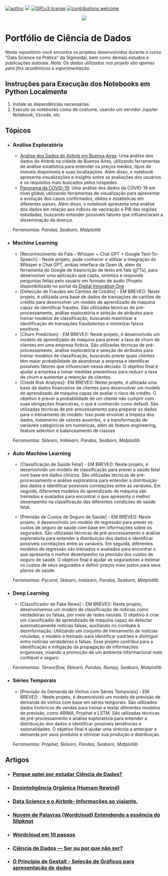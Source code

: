 [![author](https://img.shields.io/badge/author-alves_bruno-red.svg)](https://www.linkedin.com/in/bruno-alves-dos-santos-a7a92a26b/) [![](https://img.shields.io/badge/python-3.7+-blue.svg)](https://www.python.org/downloads/release/python-365/) [![GPLv3 license](https://img.shields.io/badge/License-GPLv3-blue.svg)](http://perso.crans.org/besson/LICENSE.html) [![contributions welcome](https://img.shields.io/badge/contributions-welcome-brightgreen.svg?style=flat)](https://https://github.com/alves-bruno-ds/data-science-BR)

<p align="center">
  <img src="https://github.com/alvesbruno-ds/data-science-BR/blob/b09f2613d567ed01b043644d0eb16752507b7825/Header%20-%20Dados.png" >
</p>

# Portfólio de Ciência de Dados
Neste repositório você encontra os projetos desenvolvidos durante o curso "Data Science na Prática" da Sigmoidal, bem como demais estudos e publicações autorais.
_Nota: Os dados utilizados nos projeto são apenas para fins acadêmicos e experimentação._

## Instruções para Execução dos Notebooks em Python Localmente
1. Instale as dependências necessárias.
2. Execute os notebooks como de costume, usando um servidor Jupyter Notebook, Vscode, etc.

## Tópicos

- ### Análise Exploratória

	- [Análise dos Dados do Airbnb em Buenos Aires](https://github.com/alvesbruno-ds/Analise_de_dados_Airbnb_Buenos_Aires/blob/main/Rev.01%20-%20Analisando_os_Dados_do_Airbnb_Buenos_Aires.ipynb): Uma análise dos dados do Airbnb na cidade de Buenos Aires, utilizando ferramentas de análise estatística para entender os preços médios, tipos de imóveis disponíveis e suas localizações. Além disso, o notebook apresenta visualizações e insights sobre as avaliações dos usuários e os requisitos mais buscados pelos hóspedes.
	- [Panorama da COVID-19](https://github.com/alvesbruno-ds/Panorama_COVID19/blob/main/BR_Panorama_do_COVID_19.ipynb): Uma análise dos dados da COVID-19 em nível global, utilizando ferramentas de visualização para apresentar a evolução dos casos confirmados, óbitos e estatísticas em diferentes países. Além disso, o notebook apresenta uma análise dos dados em relação aos índices de vacinação e PIB das regiões estudadas, buscando entender possíveis fatores que influenciaram a disseminação da doença.

	_Ferramentas: Pandas, Seaborn, Matplotlib_

- ### Machine Learning
	- [Reconhecimento de Fala - Whisper + Chat GPT + Google Text-To-Speech] - Neste projeto, pude conhecer e utilizar a integração do Whisper e Chat GPT, ambas interface da Open IA, além da ferramenta do Google de trasncrição de texto em fala (gTTs), para desenvolver uma aplicação que capta, sintetiza e responde perguntas feitas pelo usuário em formato de áudio (Projeto disponibilizado no portal da [Digital Innovation One](https://web.dio.me/)
	- [Detecção de Fraudes em Cartões de Crédito] - EM BREVE(): Neste projeto, é utilizada uma base de dados de transações de cartões de crédito para desenvolver um modelo de aprendizado de máquina capaz de identificar fraudes. São utilizadas técnicas de pré-processamento, análise exploratória e seleção de atributos para treinar modelos de classificação, buscando maximizar a identificação de transações fraudulentas e minimizar falsos positivos.
	- [Churn Prediction] - EM BREVE(): Neste projeto, é desenvolvido um modelo de aprendizado de máquina para prever a taxa de churn de clientes em uma empresa fictícia. São utilizadas técnicas de pré-processamento, análise exploratória e seleção de atributos para treinar modelos de classificação, buscando prever quais clientes têm maior probabilidade de abandonar a empresa e identificar possíveis fatores que influenciam nessa decisão. O objetivo final é ajudar a empresa a tomar medidas preventivas para reduzir a taxa de churn e aumentar a retenção de clientes.
	- [Credit Risk Analysis]- EM BREVE(): Neste projeto, é utilizada uma base de dados financeiros de clientes para desenvolver um modelo de aprendizado de máquina capaz de avaliar o risco de crédito. O objetivo é prever a probabilidade de um cliente não cumprir com suas obrigações financeiras, o que é conhecido como default. São utilizadas técnicas de pré-processamento para preparar os dados para o treinamento do modelo. Isso pode envolver a limpeza dos dados, tratamento de valores ausentes, e a transformação de variáveis categóricas em numéricas, além de feature engineering, feature selection e balanceamento de classes


	_Ferramentas: Sklearn, Imblearn, Pandas, Seaborn, Matplotlib_
  
- ### Auto Machine Learning

	- [Classificação de Saúde Fetal] - EM BREVE(): Neste projeto, é desenvolvido um modelo de classificação para prever a saúde fetal com base em dados clínicos. São utilizadas técnicas de pré-processamento e análise exploratória para entender a distribuição dos dados e identificar possíveis correlações entre as variáveis. Em seguida, diferentes modelos de aprendizado de máquina são treinados e avaliados para encontrar o que apresenta o melhor desempenho na classificação das diferentes condições de saúde fetal.

	- [Previsão de Custos de Seguro de Saúde] - EM BREVE(): Neste projeto, é desenvolvido um modelo de regressão para prever os custos de seguro de saúde com base em informações sobre os segurados. São utilizadas técnicas de pré-processamento e análise exploratória para entender a distribuição dos dados e identificar possíveis correlações entre as variáveis. Em seguida, diferentes modelos de regressão são treinados e avaliados para encontrar o que apresenta o melhor desempenho na previsão dos custos de seguro de saúde. O objetivo final é ajudar as seguradoras a estimar os custos de seus segurados e definir preços mais justos para seus planos de saúde.

	_Ferramentas: Pycaret, Sklearn, Imblearn, Pandas, Seaborn, Matplotlib_
	
- ### Deep Learning

	- [Classificador de Fake News] - EM BREVE(): Neste projeto, desenvolvemos um modelo de classificação de notícias como verdadeiras ou falsas, por meio de redes neurais. O objetivo é criar um classificador de aprendizado de máquina capaz de detectar automaticamente notícias falsas, auxiliando no combate à desinformação. Utilizando um conjunto de treinamento de notícias rotuladas, o modelo é treinado para identificar padrões e distinguir entre notícias verdadeiras e falsas. Esse projeto contribui para a identificação e mitigação da propagação de informações enganosas, visando a promoção de um ambiente informacional mais confiável e seguro.
	
	_Ferramentas: Tensorflow, Sklearn, Pandas, Numpy, Seaborn, Matplotlib_
  
- ### Séries Temporais

	- [Previsão de Demanda de Vinhos com Séries Temporais] - EM BREVE(): : Neste projeto, é desenvolvido um modelo de previsão de demanda de vinhos com base em séries temporais. São utilizados dados históricos de vendas para treinar e testar diferentes modelos de previsão, como ARIMA, Prophet e LSTM. São utilizadas técnicas de pré-processamento e análise exploratória para entender a distribuição dos dados e identificar possíveis tendências e sazonalidades. O objetivo final é ajudar uma vinícola a antecipar a demanda por seus produtos e otimizar sua produção e distribuição.
  
	_Ferramentas: Prophet, Sklearn, Pandas, Seaborn, Matplotlib_
  
## Artigos
- ### [Porque optei por estudar Ciência de Dados?](https://medium.com/@cdados.br/porque-optei-por-estudar-ci%C3%AAncia-de-dados-c8a3518b22e8)
- ### [Desinteligência Orgânica (Humam Rewind)](https://medium.com/@cdados.br/desintelig%C3%AAncia-org%C3%A2nica-humam-rewind-ea69b216af98)
- ### [Data Science e o Airbnb- Informações ao viajante.](https://medium.com/@cdados.br/data-science-e-o-airbnb-informa%C3%A7%C3%B5es-ao-viajante-33eafbe78639)
- ### [Nuvem de Palavras (Wordcloud) Entendendo a essência do Slipknot](https://medium.com/@cdados.br/nuvem-de-palavras-wordcloud-entendendo-a-ess%C3%AAncia-do-slipknot-ab0f8c266b6a)
- ### [Wordcloud em 10 passos](https://medium.com/@cdados.br/wordcloud-em-10-passos-4ecfee98a371)
- ### [Ciência de Dados — Ser ou por que não ser?](https://medium.com/@cdados.br/ci%C3%AAncia-de-dados-ser-ou-por-que-n%C3%A3o-ser-1b29851197ff)
- ### [O Princípio de Gestalt - Seleção de Gráficos para apresentação de dados](https://medium.com/@cdados.br/o-princ%C3%ADpio-de-gestalt-as-7-regras-3e50785fa0d6)
